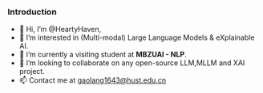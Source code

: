 ### Introduction
- 👋 Hi, I’m @HeartyHaven,
- 👀 I’m interested in (Multi-modal) Large Language Models & eXplainable AI.
- 🌱 I’m currently a visiting student at **MBZUAI - NLP**.
- 💞️ I’m looking to collaborate on any open-source LLM,MLLM and XAI project.
- 📫 Contact me at gaolang1643@hust.edu.cn


<!---
HeartyHaven/HeartyHaven is a ✨ special ✨ repository because its `README.md` (this file) appears on your GitHub profile.
You can click the Preview link to take a look at your changes.
--->
